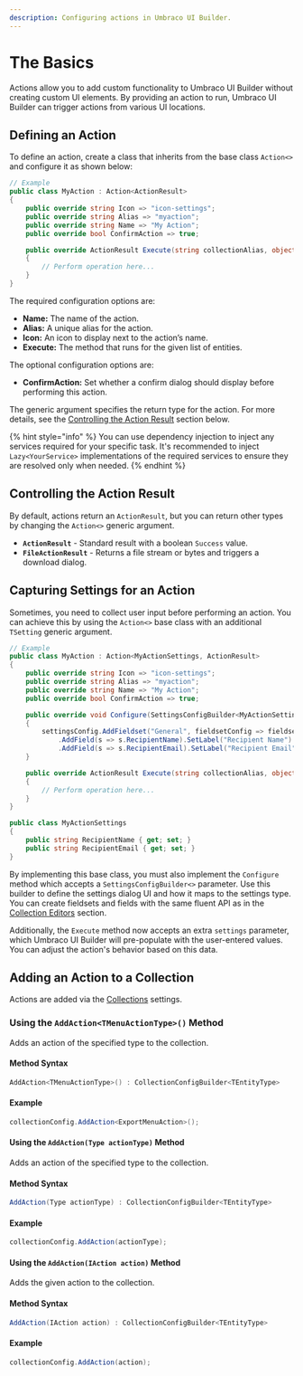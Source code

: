 ```yaml
---
description: Configuring actions in Umbraco UI Builder.
---
```


# The Basics

Actions allow you to add custom functionality to Umbraco UI Builder without creating custom UI elements. By providing an action to run, Umbraco UI Builder can trigger actions from various UI locations.

## Defining an Action

To define an action, create a class that inherits from the base class `Action<>` and configure it as shown below:

````csharp
// Example
public class MyAction : Action<ActionResult>
{
    public override string Icon => "icon-settings";
    public override string Alias => "myaction";
    public override string Name => "My Action";
    public override bool ConfirmAction => true;

    public override ActionResult Execute(string collectionAlias, object[] entityIds)
    {
        // Perform operation here...
    }
}
````

The required configuration options are:

* **Name:** The name of the action.
* **Alias:** A unique alias for the action.
* **Icon:** An icon to display next to the action’s name.
* **Execute:** The method that runs for the given list of entities.

The optional configuration options are:

* **ConfirmAction:** Set whether a confirm dialog should display before performing this action.

The generic argument specifies the return type for the action. For more details, see the [Controlling the Action Result](#controlling-the-action-result) section below.

{% hint style="info" %}
You can use dependency injection to inject any services required for your specific task. It's recommended to inject `Lazy<YourService>` implementations of the required services to ensure they are resolved only when needed.
{% endhint %}

## Controlling the Action Result

By default, actions return an `ActionResult`, but you can return other types by changing the `Action<>` generic argument.

* **`ActionResult`** - Standard result with a boolean `Success` value.
* **`FileActionResult`** - Returns a file stream or bytes and triggers a download dialog.

## Capturing Settings for an Action

Sometimes, you need to collect user input before performing an action. You can achieve this by using the `Action<>` base class with an additional `TSetting` generic argument.

````csharp
// Example
public class MyAction : Action<MyActionSettings, ActionResult>
{
    public override string Icon => "icon-settings";
    public override string Alias => "myaction";
    public override string Name => "My Action";
    public override bool ConfirmAction => true;

    public override void Configure(SettingsConfigBuilder<MyActionSettings> settingsConfig)
    {
        settingsConfig.AddFieldset("General", fieldsetConfig => fieldsetConfig
            .AddField(s => s.RecipientName).SetLabel("Recipient Name")
            .AddField(s => s.RecipientEmail).SetLabel("Recipient Email"));
    }

    public override ActionResult Execute(string collectionAlias, object[] entityIds, MyActionSettings settings)
    {
        // Perform operation here...
    }
}

public class MyActionSettings
{
    public string RecipientName { get; set; }
    public string RecipientEmail { get; set; }
}
````

By implementing this base class, you must also implement the `Configure` method which accepts a `SettingsConfigBuilder<>` parameter. Use this builder to define the settings dialog UI and how it maps to the settings type. You can create fieldsets and fields with the same fluent API as in the [Collection Editors](../collections/editors.md#adding-a-fieldset-to-a-tab) section.

Additionally, the `Execute` method now accepts an extra `settings` parameter, which Umbraco UI Builder will pre-populate with the user-entered values. You can adjust the action's behavior based on this data.

## Adding an Action to a Collection

Actions are added via the [Collections](../collections/overview.md) settings.

### Using the `AddAction<TMenuActionType>()` Method

Adds an action of the specified type to the collection.

#### Method Syntax

```cs
AddAction<TMenuActionType>() : CollectionConfigBuilder<TEntityType>
```

#### Example

````csharp
collectionConfig.AddAction<ExportMenuAction>();
````

#### Using the `AddAction(Type actionType)` Method

Adds an action of the specified type to the collection.

#### Method Syntax

```cs
AddAction(Type actionType) : CollectionConfigBuilder<TEntityType>
```

#### Example

````csharp
collectionConfig.AddAction(actionType);
````

#### Using the `AddAction(IAction action)` Method

Adds the given action to the collection.

#### Method Syntax

```cs
AddAction(IAction action) : CollectionConfigBuilder<TEntityType>
```

#### Example

````csharp
collectionConfig.AddAction(action);
````
